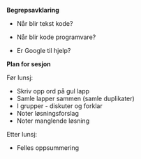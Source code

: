 **Begrepsavklaring**

- Når blir tekst kode?
- Når blir kode programvare?

- Er Google til hjelp?

**Plan for sesjon**

Før lunsj:

- Skriv opp ord på gul lapp
- Samle lapper sammen (samle duplikater)
- I grupper -  diskuter og forklar
- Noter løsningsforslag
- Noter manglende løsning

Etter lunsj:

- Felles oppsummering

